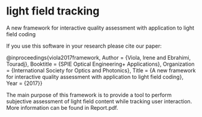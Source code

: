 # light  field tracking

A new framework for interactive quality assessment with application to light field coding

If you use this software in your research please cite our paper:


@inproceedings{viola2017framework,
Author = {Viola, Irene and Ebrahimi, Touradj},
Booktitle = {SPIE Optical Engineering+ Applications},
Organization = {International Society for Optics and Photonics},
Title = {A new framework for interactive quality assessment with
application to light field coding},
Year = {2017}}


The main purpose of this framework is to provide a tool to perform subjective assessment of light field content while tracking user interaction. More information can be found in Report.pdf.
